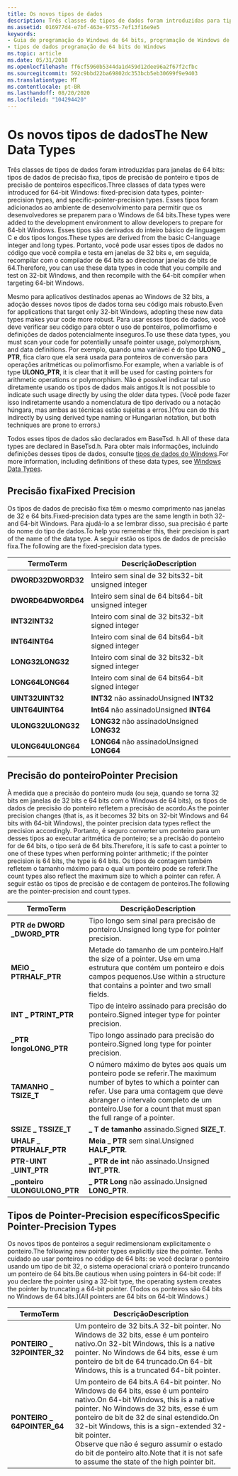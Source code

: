 ```yaml
---
title: Os novos tipos de dados
description: Três classes de tipos de dados foram introduzidas para tipos de dados de precisão fixa do Windows de 64 bits, tipos de precisão de ponteiro e tipos de precisão de ponteiros específicos.
ms.assetid: 016977d4-e7bf-463e-9755-7ef13f16e9e5
keywords:
- Guia de programação do Windows de 64 bits, programação de Windows de bit 64, tipos de dados
- tipos de dados programação de 64 bits do Windows
ms.topic: article
ms.date: 05/31/2018
ms.openlocfilehash: ff6cf5960b5344da1d459d12dee96a2f67f2cfbc
ms.sourcegitcommit: 592c9bbd22ba69802dc353bcb5eb30699f9e9403
ms.translationtype: MT
ms.contentlocale: pt-BR
ms.lasthandoff: 08/20/2020
ms.locfileid: "104294420"
---
```

# <a name="the-new-data-types"></a><span data-ttu-id="3a60f-105">Os novos tipos de dados</span><span class="sxs-lookup"><span data-stu-id="3a60f-105">The New Data Types</span></span>

<span data-ttu-id="3a60f-106">Três classes de tipos de dados foram introduzidas para janelas de 64 bits: tipos de dados de precisão fixa, tipos de precisão de ponteiro e tipos de precisão de ponteiros específicos.</span><span class="sxs-lookup"><span data-stu-id="3a60f-106">Three classes of data types were introduced for 64-bit Windows: fixed-precision data types, pointer-precision types, and specific-pointer-precision types.</span></span> <span data-ttu-id="3a60f-107">Esses tipos foram adicionados ao ambiente de desenvolvimento para permitir que os desenvolvedores se preparem para o Windows de 64 bits.</span><span class="sxs-lookup"><span data-stu-id="3a60f-107">These types were added to the development environment to allow developers to prepare for 64-bit Windows.</span></span> <span data-ttu-id="3a60f-108">Esses tipos são derivados do inteiro básico de linguagem C e dos tipos longos.</span><span class="sxs-lookup"><span data-stu-id="3a60f-108">These types are derived from the basic C-language integer and long types.</span></span> <span data-ttu-id="3a60f-109">Portanto, você pode usar esses tipos de dados no código que você compila e testa em janelas de 32 bits e, em seguida, recompilar com o compilador de 64 bits ao direcionar janelas de bits de 64.</span><span class="sxs-lookup"><span data-stu-id="3a60f-109">Therefore, you can use these data types in code that you compile and test on 32-bit Windows, and then recompile with the 64-bit compiler when targeting 64-bit Windows.</span></span>

<span data-ttu-id="3a60f-110">Mesmo para aplicativos destinados apenas ao Windows de 32 bits, a adoção desses novos tipos de dados torna seu código mais robusto.</span><span class="sxs-lookup"><span data-stu-id="3a60f-110">Even for applications that target only 32-bit Windows, adopting these new data types makes your code more robust.</span></span> <span data-ttu-id="3a60f-111">Para usar esses tipos de dados, você deve verificar seu código para obter o uso de ponteiros, polimorfismo e definições de dados potencialmente inseguros.</span><span class="sxs-lookup"><span data-stu-id="3a60f-111">To use these data types, you must scan your code for potentially unsafe pointer usage, polymorphism, and data definitions.</span></span> <span data-ttu-id="3a60f-112">Por exemplo, quando uma variável é do tipo **ULONG \_ PTR**, fica claro que ela será usada para ponteiros de conversão para operações aritméticas ou polimorfismo.</span><span class="sxs-lookup"><span data-stu-id="3a60f-112">For example, when a variable is of type **ULONG\_PTR**, it is clear that it will be used for casting pointers for arithmetic operations or polymorphism.</span></span> <span data-ttu-id="3a60f-113">Não é possível indicar tal uso diretamente usando os tipos de dados mais antigos.</span><span class="sxs-lookup"><span data-stu-id="3a60f-113">It is not possible to indicate such usage directly by using the older data types.</span></span> <span data-ttu-id="3a60f-114">(Você pode fazer isso indiretamente usando a nomenclatura de tipo derivado ou a notação húngara, mas ambas as técnicas estão sujeitas a erros.)</span><span class="sxs-lookup"><span data-stu-id="3a60f-114">(You can do this indirectly by using derived type naming or Hungarian notation, but both techniques are prone to errors.)</span></span>

<span data-ttu-id="3a60f-115">Todos esses tipos de dados são declarados em BaseTsd. h.</span><span class="sxs-lookup"><span data-stu-id="3a60f-115">All of these data types are declared in BaseTsd.h.</span></span> <span data-ttu-id="3a60f-116">Para obter mais informações, incluindo definições desses tipos de dados, consulte [tipos de dados do Windows](/windows/desktop/WinProg/windows-data-types).</span><span class="sxs-lookup"><span data-stu-id="3a60f-116">For more information, including definitions of these data types, see [Windows Data Types](/windows/desktop/WinProg/windows-data-types).</span></span>

## <a name="fixed-precision"></a><span data-ttu-id="3a60f-117">Precisão fixa</span><span class="sxs-lookup"><span data-stu-id="3a60f-117">Fixed Precision</span></span>

<span data-ttu-id="3a60f-118">Os tipos de dados de precisão fixa têm o mesmo comprimento nas janelas de 32 e 64 bits.</span><span class="sxs-lookup"><span data-stu-id="3a60f-118">Fixed-precision data types are the same length in both 32- and 64-bit Windows.</span></span> <span data-ttu-id="3a60f-119">Para ajudá-lo a se lembrar disso, sua precisão é parte do nome do tipo de dados.</span><span class="sxs-lookup"><span data-stu-id="3a60f-119">To help you remember this, their precision is part of the name of the data type.</span></span> <span data-ttu-id="3a60f-120">A seguir estão os tipos de dados de precisão fixa.</span><span class="sxs-lookup"><span data-stu-id="3a60f-120">The following are the fixed-precision data types.</span></span>



| <span data-ttu-id="3a60f-121">Termo</span><span class="sxs-lookup"><span data-stu-id="3a60f-121">Term</span></span>                                                                       | <span data-ttu-id="3a60f-122">Descrição</span><span class="sxs-lookup"><span data-stu-id="3a60f-122">Description</span></span>                        |
|----------------------------------------------------------------------------|------------------------------------|
| <span data-ttu-id="3a60f-123"><span id="DWORD32"></span><span id="dword32"></span>**DWORD32**</span><span class="sxs-lookup"><span data-stu-id="3a60f-123"><span id="DWORD32"></span><span id="dword32"></span>**DWORD32**</span></span><br/> | <span data-ttu-id="3a60f-124">Inteiro sem sinal de 32 bits</span><span class="sxs-lookup"><span data-stu-id="3a60f-124">32-bit unsigned integer</span></span><br/> |
| <span data-ttu-id="3a60f-125"><span id="DWORD64"></span><span id="dword64"></span>**DWORD64**</span><span class="sxs-lookup"><span data-stu-id="3a60f-125"><span id="DWORD64"></span><span id="dword64"></span>**DWORD64**</span></span><br/> | <span data-ttu-id="3a60f-126">Inteiro sem sinal de 64 bits</span><span class="sxs-lookup"><span data-stu-id="3a60f-126">64-bit unsigned integer</span></span><br/> |
| <span data-ttu-id="3a60f-127"><span id="INT32"></span><span id="int32"></span>**INT32**</span><span class="sxs-lookup"><span data-stu-id="3a60f-127"><span id="INT32"></span><span id="int32"></span>**INT32**</span></span><br/>       | <span data-ttu-id="3a60f-128">Inteiro com sinal de 32 bits</span><span class="sxs-lookup"><span data-stu-id="3a60f-128">32-bit signed integer</span></span><br/>   |
| <span data-ttu-id="3a60f-129"><span id="INT64"></span><span id="int64"></span>**INT64**</span><span class="sxs-lookup"><span data-stu-id="3a60f-129"><span id="INT64"></span><span id="int64"></span>**INT64**</span></span><br/>       | <span data-ttu-id="3a60f-130">Inteiro com sinal de 64 bits</span><span class="sxs-lookup"><span data-stu-id="3a60f-130">64-bit signed integer</span></span><br/>   |
| <span data-ttu-id="3a60f-131"><span id="LONG32"></span><span id="long32"></span>**LONG32**</span><span class="sxs-lookup"><span data-stu-id="3a60f-131"><span id="LONG32"></span><span id="long32"></span>**LONG32**</span></span><br/>    | <span data-ttu-id="3a60f-132">Inteiro com sinal de 32 bits</span><span class="sxs-lookup"><span data-stu-id="3a60f-132">32-bit signed integer</span></span><br/>   |
| <span data-ttu-id="3a60f-133"><span id="LONG64"></span><span id="long64"></span>**LONG64**</span><span class="sxs-lookup"><span data-stu-id="3a60f-133"><span id="LONG64"></span><span id="long64"></span>**LONG64**</span></span><br/>    | <span data-ttu-id="3a60f-134">Inteiro com sinal de 64 bits</span><span class="sxs-lookup"><span data-stu-id="3a60f-134">64-bit signed integer</span></span><br/>   |
| <span data-ttu-id="3a60f-135"><span id="UINT32"></span><span id="uint32"></span>**UINT32**</span><span class="sxs-lookup"><span data-stu-id="3a60f-135"><span id="UINT32"></span><span id="uint32"></span>**UINT32**</span></span><br/>    | <span data-ttu-id="3a60f-136">**INT32** não assinado</span><span class="sxs-lookup"><span data-stu-id="3a60f-136">Unsigned **INT32**</span></span><br/>      |
| <span data-ttu-id="3a60f-137"><span id="UINT64"></span><span id="uint64"></span>**UINT64**</span><span class="sxs-lookup"><span data-stu-id="3a60f-137"><span id="UINT64"></span><span id="uint64"></span>**UINT64**</span></span><br/>    | <span data-ttu-id="3a60f-138">**Int64** não assinado</span><span class="sxs-lookup"><span data-stu-id="3a60f-138">Unsigned **INT64**</span></span><br/>      |
| <span data-ttu-id="3a60f-139"><span id="ULONG32"></span><span id="ulong32"></span>**ULONG32**</span><span class="sxs-lookup"><span data-stu-id="3a60f-139"><span id="ULONG32"></span><span id="ulong32"></span>**ULONG32**</span></span><br/> | <span data-ttu-id="3a60f-140">**LONG32** não assinado</span><span class="sxs-lookup"><span data-stu-id="3a60f-140">Unsigned **LONG32**</span></span><br/>     |
| <span data-ttu-id="3a60f-141"><span id="ULONG64"></span><span id="ulong64"></span>**ULONG64**</span><span class="sxs-lookup"><span data-stu-id="3a60f-141"><span id="ULONG64"></span><span id="ulong64"></span>**ULONG64**</span></span><br/> | <span data-ttu-id="3a60f-142">**LONG64** não assinado</span><span class="sxs-lookup"><span data-stu-id="3a60f-142">Unsigned **LONG64**</span></span><br/>     |



 

## <a name="pointer-precision"></a><span data-ttu-id="3a60f-143">Precisão do ponteiro</span><span class="sxs-lookup"><span data-stu-id="3a60f-143">Pointer Precision</span></span>

<span data-ttu-id="3a60f-144">À medida que a precisão do ponteiro muda (ou seja, quando se torna 32 bits em janelas de 32 bits e 64 bits com o Windows de 64 bits), os tipos de dados de precisão do ponteiro refletem a precisão de acordo.</span><span class="sxs-lookup"><span data-stu-id="3a60f-144">As the pointer precision changes (that is, as it becomes 32 bits on 32-bit Windows and 64 bits with 64-bit Windows), the pointer precision data types reflect the precision accordingly.</span></span> <span data-ttu-id="3a60f-145">Portanto, é seguro converter um ponteiro para um desses tipos ao executar aritmética de ponteiro; se a precisão do ponteiro for de 64 bits, o tipo será de 64 bits.</span><span class="sxs-lookup"><span data-stu-id="3a60f-145">Therefore, it is safe to cast a pointer to one of these types when performing pointer arithmetic; if the pointer precision is 64 bits, the type is 64 bits.</span></span> <span data-ttu-id="3a60f-146">Os tipos de contagem também refletem o tamanho máximo para o qual um ponteiro pode se referir.</span><span class="sxs-lookup"><span data-stu-id="3a60f-146">The count types also reflect the maximum size to which a pointer can refer.</span></span> <span data-ttu-id="3a60f-147">A seguir estão os tipos de precisão e de contagem de ponteiros.</span><span class="sxs-lookup"><span data-stu-id="3a60f-147">The following are the pointer-precision and count types.</span></span>



| <span data-ttu-id="3a60f-148">Termo</span><span class="sxs-lookup"><span data-stu-id="3a60f-148">Term</span></span>                                                                              | <span data-ttu-id="3a60f-149">Descrição</span><span class="sxs-lookup"><span data-stu-id="3a60f-149">Description</span></span>                                                                                                                      |
|-----------------------------------------------------------------------------------|----------------------------------------------------------------------------------------------------------------------------------|
| <span data-ttu-id="3a60f-150"><span id="DWORD_PTR"></span><span id="dword_ptr"></span>**PTR de DWORD \_**</span><span class="sxs-lookup"><span data-stu-id="3a60f-150"><span id="DWORD_PTR"></span><span id="dword_ptr"></span>**DWORD\_PTR**</span></span><br/> | <span data-ttu-id="3a60f-151">Tipo longo sem sinal para precisão de ponteiro.</span><span class="sxs-lookup"><span data-stu-id="3a60f-151">Unsigned long type for pointer precision.</span></span><br/>                                                                             |
| <span data-ttu-id="3a60f-152"><span id="HALF_PTR"></span><span id="half_ptr"></span>**MEIO \_ PTR**</span><span class="sxs-lookup"><span data-stu-id="3a60f-152"><span id="HALF_PTR"></span><span id="half_ptr"></span>**HALF\_PTR**</span></span><br/>    | <span data-ttu-id="3a60f-153">Metade do tamanho de um ponteiro.</span><span class="sxs-lookup"><span data-stu-id="3a60f-153">Half the size of a pointer.</span></span> <span data-ttu-id="3a60f-154">Use em uma estrutura que contém um ponteiro e dois campos pequenos.</span><span class="sxs-lookup"><span data-stu-id="3a60f-154">Use within a structure that contains a pointer and two small fields.</span></span><br/>                      |
| <span data-ttu-id="3a60f-155"><span id="INT_PTR"></span><span id="int_ptr"></span>**INT \_ PTR**</span><span class="sxs-lookup"><span data-stu-id="3a60f-155"><span id="INT_PTR"></span><span id="int_ptr"></span>**INT\_PTR**</span></span><br/>       | <span data-ttu-id="3a60f-156">Tipo de inteiro assinado para precisão do ponteiro.</span><span class="sxs-lookup"><span data-stu-id="3a60f-156">Signed integer type for pointer precision.</span></span><br/>                                                                            |
| <span data-ttu-id="3a60f-157"><span id="LONG_PTR"></span><span id="long_ptr"></span>**\_PTR longo**</span><span class="sxs-lookup"><span data-stu-id="3a60f-157"><span id="LONG_PTR"></span><span id="long_ptr"></span>**LONG\_PTR**</span></span><br/>    | <span data-ttu-id="3a60f-158">Tipo longo assinado para precisão do ponteiro.</span><span class="sxs-lookup"><span data-stu-id="3a60f-158">Signed long type for pointer precision.</span></span><br/>                                                                               |
| <span data-ttu-id="3a60f-159"><span id="SIZE_T"></span><span id="size_t"></span>**TAMANHO \_ T**</span><span class="sxs-lookup"><span data-stu-id="3a60f-159"><span id="SIZE_T"></span><span id="size_t"></span>**SIZE\_T**</span></span><br/>          | <span data-ttu-id="3a60f-160">O número máximo de bytes aos quais um ponteiro pode se referir.</span><span class="sxs-lookup"><span data-stu-id="3a60f-160">The maximum number of bytes to which a pointer can refer.</span></span> <span data-ttu-id="3a60f-161">Use para uma contagem que deve abranger o intervalo completo de um ponteiro.</span><span class="sxs-lookup"><span data-stu-id="3a60f-161">Use for a count that must span the full range of a pointer.</span></span><br/> |
| <span data-ttu-id="3a60f-162"><span id="SSIZE_T"></span><span id="ssize_t"></span>**SSIZE \_ T**</span><span class="sxs-lookup"><span data-stu-id="3a60f-162"><span id="SSIZE_T"></span><span id="ssize_t"></span>**SSIZE\_T**</span></span><br/>       | <span data-ttu-id="3a60f-163">**\_ T de tamanho** assinado.</span><span class="sxs-lookup"><span data-stu-id="3a60f-163">Signed **SIZE\_T**.</span></span><br/>                                                                                                   |
| <span data-ttu-id="3a60f-164"><span id="UHALF_PTR"></span><span id="uhalf_ptr"></span>**UHALF \_ PTR**</span><span class="sxs-lookup"><span data-stu-id="3a60f-164"><span id="UHALF_PTR"></span><span id="uhalf_ptr"></span>**UHALF\_PTR**</span></span><br/> | <span data-ttu-id="3a60f-165">**Meia \_ PTR** sem sinal.</span><span class="sxs-lookup"><span data-stu-id="3a60f-165">Unsigned **HALF\_PTR**.</span></span><br/>                                                                                               |
| <span data-ttu-id="3a60f-166"><span id="UINT_PTR"></span><span id="uint_ptr"></span>**PTR-UINT \_**</span><span class="sxs-lookup"><span data-stu-id="3a60f-166"><span id="UINT_PTR"></span><span id="uint_ptr"></span>**UINT\_PTR**</span></span><br/>    | <span data-ttu-id="3a60f-167">**\_ PTR de int** não assinado.</span><span class="sxs-lookup"><span data-stu-id="3a60f-167">Unsigned **INT\_PTR**.</span></span><br/>                                                                                                |
| <span data-ttu-id="3a60f-168"><span id="ULONG_PTR"></span><span id="ulong_ptr"></span>**\_ponteiro ULONG**</span><span class="sxs-lookup"><span data-stu-id="3a60f-168"><span id="ULONG_PTR"></span><span id="ulong_ptr"></span>**ULONG\_PTR**</span></span><br/> | <span data-ttu-id="3a60f-169">**\_ PTR Long** não assinado.</span><span class="sxs-lookup"><span data-stu-id="3a60f-169">Unsigned **LONG\_PTR**.</span></span><br/>                                                                                               |



 

## <a name="specific-pointer-precision-types"></a><span data-ttu-id="3a60f-170">Tipos de Pointer-Precision específicos</span><span class="sxs-lookup"><span data-stu-id="3a60f-170">Specific Pointer-Precision Types</span></span>

<span data-ttu-id="3a60f-171">Os novos tipos de ponteiros a seguir redimensionam explicitamente o ponteiro.</span><span class="sxs-lookup"><span data-stu-id="3a60f-171">The following new pointer types explicitly size the pointer.</span></span> <span data-ttu-id="3a60f-172">Tenha cuidado ao usar ponteiros no código de 64 bits: se você declarar o ponteiro usando um tipo de bit 32, o sistema operacional criará o ponteiro truncando um ponteiro de 64 bits.</span><span class="sxs-lookup"><span data-stu-id="3a60f-172">Be cautious when using pointers in 64-bit code: If you declare the pointer using a 32-bit type, the operating system creates the pointer by truncating a 64-bit pointer.</span></span> <span data-ttu-id="3a60f-173">(Todos os ponteiros são 64 bits no Windows de 64 bits.)</span><span class="sxs-lookup"><span data-stu-id="3a60f-173">(All pointers are 64 bits on 64-bit Windows.)</span></span>



| <span data-ttu-id="3a60f-174">Termo</span><span class="sxs-lookup"><span data-stu-id="3a60f-174">Term</span></span>                                                                                 | <span data-ttu-id="3a60f-175">Descrição</span><span class="sxs-lookup"><span data-stu-id="3a60f-175">Description</span></span>                                                                                                                                                                                                            |
|--------------------------------------------------------------------------------------|------------------------------------------------------------------------------------------------------------------------------------------------------------------------------------------------------------------------|
| <span data-ttu-id="3a60f-176"><span id="POINTER_32"></span><span id="pointer_32"></span>**PONTEIRO \_ 32**</span><span class="sxs-lookup"><span data-stu-id="3a60f-176"><span id="POINTER_32"></span><span id="pointer_32"></span>**POINTER\_32**</span></span><br/> | <span data-ttu-id="3a60f-177">Um ponteiro de 32 bits.</span><span class="sxs-lookup"><span data-stu-id="3a60f-177">A 32-bit pointer.</span></span> <span data-ttu-id="3a60f-178">No Windows de 32 bits, esse é um ponteiro nativo.</span><span class="sxs-lookup"><span data-stu-id="3a60f-178">On 32-bit Windows, this is a native pointer.</span></span> <span data-ttu-id="3a60f-179">No Windows de 64 bits, esse é um ponteiro de bit de 64 truncado.</span><span class="sxs-lookup"><span data-stu-id="3a60f-179">On 64-bit Windows, this is a truncated 64-bit pointer.</span></span><br/>                                                                                       |
| <span data-ttu-id="3a60f-180"><span id="POINTER_64"></span><span id="pointer_64"></span>**PONTEIRO \_ 64**</span><span class="sxs-lookup"><span data-stu-id="3a60f-180"><span id="POINTER_64"></span><span id="pointer_64"></span>**POINTER\_64**</span></span><br/> | <span data-ttu-id="3a60f-181">Um ponteiro de 64 bits.</span><span class="sxs-lookup"><span data-stu-id="3a60f-181">A 64-bit pointer.</span></span> <span data-ttu-id="3a60f-182">No Windows de 64 bits, esse é um ponteiro nativo.</span><span class="sxs-lookup"><span data-stu-id="3a60f-182">On 64-bit Windows, this is a native pointer.</span></span> <span data-ttu-id="3a60f-183">No Windows de 32 bits, esse é um ponteiro de bit de 32 de sinal estendido.</span><span class="sxs-lookup"><span data-stu-id="3a60f-183">On 32-bit Windows, this is a sign-extended 32-bit pointer.</span></span> <br/> <span data-ttu-id="3a60f-184">Observe que não é seguro assumir o estado do bit de ponteiro alto.</span><span class="sxs-lookup"><span data-stu-id="3a60f-184">Note that it is not safe to assume the state of the high pointer bit.</span></span><br/> |



 

 

